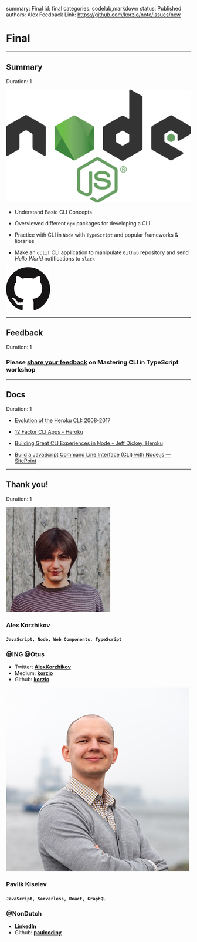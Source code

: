 summary: Final
id: final
categories: codelab,markdown
status: Published 
authors: Alex
Feedback Link: https://github.com/korzio/note/issues/new

# Final

---

## Summary
Duration: 1

![Node](assets/node.png)

- Understand Basic CLI Concepts

- Overviewed different `npm` packages for developing a CLI

- Practice with CLI in `Node` with `TypeScript` and popular frameworks & libraries

- Make an `oclif` CLI application to manipulate `Github` repository and send *Hello World* notifications to `slack` 

![github](assets/github.png)

---

## Feedback
Duration: 1

### Please [share your feedback](https://forms.gle/HcTFj5dpHnxNS8PK8) on Mastering CLI in TypeScript workshop

---

## Docs
Duration: 1

- [Evolution of the Heroku CLI: 2008-2017](https://blog.heroku.com/evolution-of-heroku-cli-2008-2017)

- [12 Factor CLI Apps - Heroku](https://medium.com/@jdxcode/12-factor-cli-apps-dd3c227a0e46)

- [Building Great CLI Experiences in Node - Jeff Dickey, Heroku](https://www.youtube.com/watch?v=Izx3-KSuaM8)

- [Build a JavaScript Command Line Interface (CLI) with Node.js — SitePoint](https://www.sitepoint.com/javascript-command-line-interface-cli-node-js/)

---

## Thank you!
Duration: 1

![Alex](assets/team/alex.jpg)

### Alex Korzhikov
#### `JavaScript, Node, Web Components, TypeScript` 
### @ING @Otus

- Twitter: **[AlexKorzhikov](https://twitter.com/AlexKorzhikov)**  
- Medium: **[korzio](https://medium.com/@korzio)**  
- Github: **[korzio](https://github.com/korzio)**  

![Pavlik](assets/team/pavlik.jpg)

### Pavlik Kiselev
#### `JavaScript, Serverless, React, GraphQL` 
### @NonDutch

- **[LinkedIn](
https://www.linkedin.com/in/pavlik-kiselev-06993347/)**  
- Github: **[paulcodiny](https://github.com/paulcodiny)**  